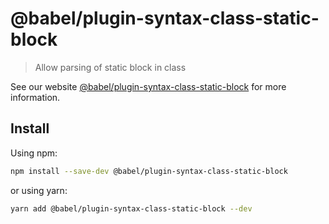 # @babel/plugin-syntax-class-static-block

> Allow parsing of static block in class

See our website [@babel/plugin-syntax-class-static-block](https://babeljs.io/docs/en/next/babel-plugin-syntax-class-static-block.html) for more information.

## Install

Using npm:

```sh
npm install --save-dev @babel/plugin-syntax-class-static-block
```

or using yarn:

```sh
yarn add @babel/plugin-syntax-class-static-block --dev
```
